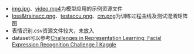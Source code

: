 + [img.jpg](./img.jpg)、[video.mp4](./video.mp4)为模型应用的示例资源文件
+ [loss&trainacc.png](./loss&trainacc.png)、[testaccu.png](./testaccu.png)、[cm.png](./cm.png)为训练过程曲线及测试混淆矩阵图
+ 表情识别.csv资源文件较大，未放入
+ dataset可以参考[Challenges in Representation Learning: Facial Expression Recognition Challenge | Kaggle](https://www.kaggle.com/c/challenges-in-representation-learning-facial-expression-recognition-challenge)
